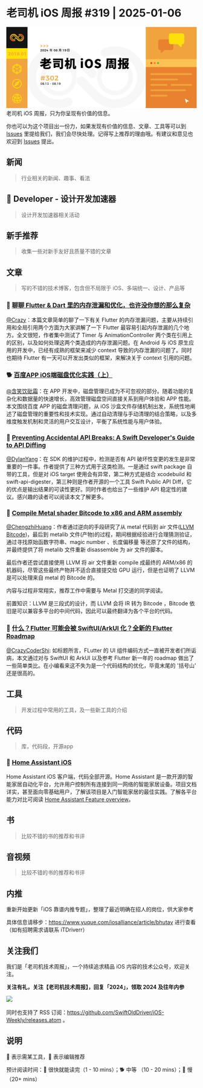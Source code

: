 # 老司机 iOS 周报 #319 | 2025-01-06

![ios-weekly](https://github.com/SwiftOldDriver/iOS-Weekly/blob/master/assets/weekly-header/302.jpg?raw=true)
老司机 iOS 周报，只为你呈现有价值的信息。

你也可以为这个项目出一份力，如果发现有价值的信息、文章、工具等可以到 [Issues](https://github.com/SwiftOldDriver/iOS-Weekly/issues) 里提给我们，我们会尽快处理。记得写上推荐的理由哦。有建议和意见也欢迎到 [Issues](https://github.com/SwiftOldDriver/iOS-Weekly/issues) 提出。

## 新闻

> 行业相关的新闻、趣事、看法

##  Developer - 设计开发加速器

> 设计开发加速器相关活动

## 新手推荐

> 收集一些对新手友好且质量不错的文章

## 文章

> 写的不错的技术博客，包含但不局限于 iOS、多端统一、设计、产品等

### 🐎 [聊聊 Flutter & Dart 里的内存泄漏和优化，也许没你想的那么复杂](https://mp.weixin.qq.com/s/_88yMWWkLI6fFPHhqMdc2w)

[@Crazy](https://github.com/jiyan135960)：本篇文章简单的聊了一下有关 Flutter 的内存泄漏问题，主要从持续引用和全局引用两个方面为大家讲解了一下 Flutter 最容易引起内存泄漏的几个地方。全文很短，作者集中测试了 Timer 与 AnimationController 两个类在引用上的区别，以及如何处理这两个类造成的内存泄漏问题。在 Android 与 iOS 原生应用的开发中，已经有成熟的框架来减少 context 导致的内存泄漏的问题了。同时也期待 Flutter 有一天可以开发出类似的框架，来解决关于 context 引用的问题。

### 🐕 [百度APP iOS端磁盘优化实践（上）](https://mp.weixin.qq.com/s/YNd8-NKVdql3pRNImwxyTA)

[@含笑饮砒霜](https://weibo.com/chinafishnews/)：在 APP 开发中，磁盘管理已成为不可忽视的部分。随着功能的复杂化和数据量的快速增长，高效管理磁盘空间直接关系到用户体验和 APP 性能。本文围绕百度 APP 的磁盘清理问题，从 iOS 沙盒文件存储机制出发，系统性地阐述了磁盘管理的重要性和技术实现。通过自动清理与手动清理的结合策略，以及多维度触发机制和灵活的用户交互设计，平衡了系统性能与用户体验。

### 🐎 [Preventing Accidental API Breaks: A Swift Developer's Guide to API Diffing](https://www.adyen.com/knowledge-hub/swift-api-diff)

[@DylanYang](https://github.com/Dylan19Yang)：在 SDK 的维护过程中，检测是否有 API 破坏性变更的发生是非常重要的一件事。作者提供了三种方式用于这类检测。一是通过 swift package 自带的工具，但是对 iOS target 使用会有异常，第二种方式是结合 xcodebuild 和 swift-api-digester，第三种则是作者开源的一个工具 Swift Public API Diff，它的优点是输出结果的可读性更好。同时作者也给出了一些维护 API 稳定性的建议。感兴趣的读者可以阅读本文了解更多。

### 🐢 [Compile Metal shader Bitcode to x86 and ARM assembly](https://worthdoingbadly.com/metalbitcode/)

[@ChengzhiHuang](https://www.github.com/ChengzhiHuang)：作者通过逆向的手段研究了从 metal 代码到 air 文件([LLVM Bitcode](https://llvm.org/docs/BitCodeFormat.html))，最后到 metalib 文件(产物)的过程，期间根据经验进行合理猜测验证，通过寻找原始函数字符串、magic number 、长度偏移量 等还原了文件的结构，并最终提供了将 metalib 文件重新 disassemble 为 air 文件的脚本。

最后作者还尝试直接使用 LLVM 将 air 文件重新 compile 成最终的 ARM/x86 的机器码，尽管这些最终产物并不适合直接提交给 GPU 运行，但是也证明了 LLVM 是可以处理来自 metal 的 Bitcode 的。

内容与过程非常翔实，推荐工作中需要与 Metal 打交道的同学阅读。

前置知识：LLVM 是三段式的设计，而 LLVM 会将 IR 转为 Bitcode ，Bitcode 依旧是可以兼容多平台的中间代码，因此可以最终翻译为各个平台的代码。

### 🐢 [什么？Flutter 可能会被 SwiftUI/ArkUI 化？全新的 Flutter Roadmap](https://mp.weixin.qq.com/s/oiwfzBiednsQQgSCG-K_0g)

[@CrazyCoderShi](https://github.com/CrazyCoderShi): 如标题所言，FLutter 的 UI 组件编码方式一直被开发者们所诟病，本文通过对与 SwiftUI 和 ArkUI 以及参考 Flutter 新一年的 roadmap 做出了一些简单类比。在小编看来这不失为是一个代码结构的优化，毕竟末尾的 '括号山' 还是很高的。

## 工具

> 开发过程中常用的工具，及一些新工具的介绍

## 代码

> 库，代码段，开源app

### 🐢 [Home Assistant iOS](https://github.com/home-assistant/iOS)

Home Assistant iOS 客户端，代码全部开源。Home Assistant 是一款开源的智能家居自动化平台，允许用户控制所有连接到同一网络的智能家居设备。项目文档详实，甚至面向零基础用户，了解该项目是入门智能家居的最佳实践。了解各平台能力对比可阅读 [Home Assistant Feature overview](https://companion.home-assistant.io/docs/core/)。

## 书

> 比较不错的书的推荐和书评

## 音视频

> 比较不错的书的推荐和书评

## 内推

重新开始更新「iOS 靠谱内推专题」，整理了最近明确在招人的岗位，供大家参考

具体信息请移步：https://www.yuque.com/iosalliance/article/bhutav 进行查看（如有招聘需求请联系 iTDriverr）

## 关注我们

我们是「老司机技术周报」，一个持续追求精品 iOS 内容的技术公众号，欢迎关注。

**关注有礼，关注【老司机技术周报】，回复「2024」，领取 2024 及往年内参**

![](https://github.com/SwiftOldDriver/iOS-Weekly/blob/master/assets/qrcode_for_wechat.jpg?raw=true)

同时也支持了 RSS 订阅：https://github.com/SwiftOldDriver/iOS-Weekly/releases.atom 。

## 说明

🚧 表示需某工具，🌟 表示编辑推荐

预计阅读时间：🐎 很快就能读完（1 - 10 mins）；🐕 中等 （10 - 20 mins）；🐢 慢（20+ mins）
